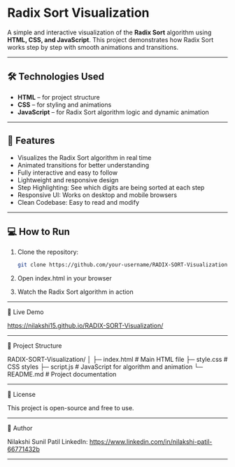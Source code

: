 # Radix Sort Visualization

A simple and interactive visualization of the **Radix Sort** algorithm using **HTML, CSS, and JavaScript**. This project demonstrates how Radix Sort works step by step with smooth animations and transitions.

---

## 🛠️ Technologies Used

- **HTML** – for project structure
- **CSS** – for styling and animations
- **JavaScript** – for Radix Sort algorithm logic and dynamic animation

---

## 🚀 Features

- Visualizes the Radix Sort algorithm in real time
- Animated transitions for better understanding
- Fully interactive and easy to follow
- Lightweight and responsive design
- Step Highlighting: See which digits are being sorted at each step
- Responsive UI: Works on desktop and mobile browsers
- Clean Codebase: Easy to read and modify

---

## 💻 How to Run

1. Clone the repository:
   ```bash
   git clone https://github.com/your-username/RADIX-SORT-Visualization.git

2. Open index.html in your browser

3. Watch the Radix Sort algorithm in action

---

🔗 Live Demo

https://nilakshi15.github.io/RADIX-SORT-Visualization/

---

📂 Project Structure

RADIX-SORT-Visualization/
│
├─ index.html      # Main HTML file
├─ style.css       # CSS styles
├─ script.js       # JavaScript for algorithm and animation
└─ README.md       # Project documentation

---

📌 License

This project is open-source and free to use.

---

🙌 Author

Nilakshi Sunil Patil
LinkedIn: https://www.linkedin.com/in/nilakshi-patil-66771432b

---
